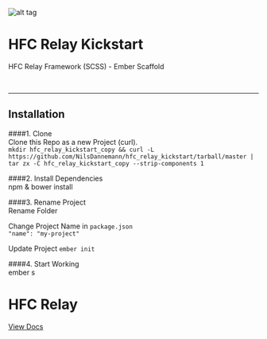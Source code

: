 ![alt tag](https://dl.dropboxusercontent.com/u/7534528/HFC/Relay/relay_logo.jpg)

# HFC Relay Kickstart
HFC Relay Framework (SCSS) - Ember Scaffold

<br><hr>
## Installation

####1. Clone<br>
Clone this Repo as a new Project (curl).<br>
`mkdir hfc_relay_kickstart_copy && curl -L https://github.com/NilsDannemann/hfc_relay_kickstart/tarball/master | tar zx -C hfc_relay_kickstart_copy --strip-components 1`

####2. Install Dependencies<br> 
npm & bower install

####3. Rename Project<br> 
Rename Folder <br> 

Change Project Name in `package.json`<br> 
`"name": "my-project"`

Update Project
`ember init`

####4. Start Working<br> 
ember s



# HFC Relay
[View Docs](https://github.com/NilsDannemann/hfc_relay_npm/)
